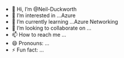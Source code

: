 - 👋 Hi, I’m @Neil-Duckworth
- 👀 I’m interested in ...Azure
- 🌱 I’m currently learning ...Azure Networking
- 💞️ I’m looking to collaborate on ...
- 📫 How to reach me ...
- 😄 Pronouns: ...
- ⚡ Fun fact: ...

<!---
Neil-Duckworth/Neil-Duckworth is a ✨ special ✨ repository because its `README.md` (this file) appears on your GitHub profile.
You can click the Preview link to take a look at your changes.
--->
